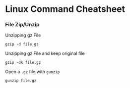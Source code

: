 # Linux Command Cheatsheet
### File Zip/Unzip
Unzipping gz File 
```
gzip -d file.gz
```
Unzipping gz File and keep original file 
```
gzip -dk file.gz
```
Open a `.gz` file with `gunzip`
```
gunzip file.gz
```